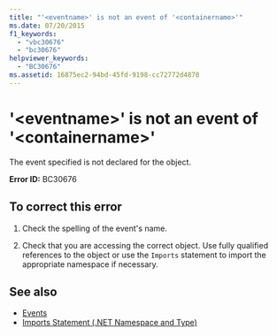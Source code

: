```yaml
---
title: "'<eventname>' is not an event of '<containername>'"
ms.date: 07/20/2015
f1_keywords: 
  - "vbc30676"
  - "bc30676"
helpviewer_keywords: 
  - "BC30676"
ms.assetid: 16875ec2-94bd-45fd-9198-cc72772d4878
---
```

# '\<eventname>' is not an event of '\<containername>'
The event specified is not declared for the object.  
  
 **Error ID:** BC30676  
  
## To correct this error  
  
1. Check the spelling of the event's name.  
  
2. Check that you are accessing the correct object. Use fully qualified references to the object or use the `Imports` statement to import the appropriate namespace if necessary.  
  
## See also

- [Events](../programming-guide/language-features/events/index.md)
- [Imports Statement (.NET Namespace and Type)](../language-reference/statements/imports-statement-net-namespace-and-type.md)
